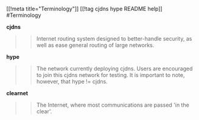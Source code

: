 [[!meta title="Terminology"]]
[[!tag cjdns hype README help]]
#Terminology

**cjdns**
>> Internet routing system designed to better-handle security, as well as ease general routing of large networks.

**hype**
>> The network currently deploying cjdns.  Users are encouraged to join this cjdns network for testing. It is important to note, however, that hype != cjdns.

**clearnet**
>> The Internet, where most communications are passed 'in the clear'.


